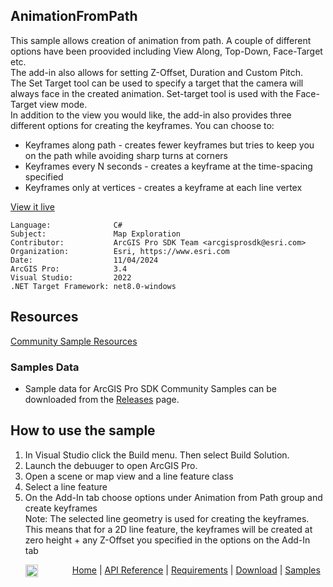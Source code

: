 ## AnimationFromPath

<!-- TODO: Write a brief abstract explaining this sample -->
This sample allows creation of animation from path. A couple of different options have been proovided including View Along, Top-Down, Face-Target etc.  
The add-in also allows for setting Z-Offset, Duration and Custom Pitch.  
The Set Target tool can be used to specify a target that the camera will always face in the created animation. Set-target tool is used with the Face-Target view mode.  
In addition to the view you would like, the add-in also provides three different options for creating the keyframes. You can choose to:  
- Keyframes along path - creates fewer keyframes but tries to keep you on the path    while avoiding sharp turns at corners  
- Keyframes every N seconds - creates a keyframe at the time-spacing specified  
- Keyframes only at vertices - creates a keyframe at each line vertex  
  


<a href="https://pro.arcgis.com/en/pro-app/sdk/" target="_blank">View it live</a>

<!-- TODO: Fill this section below with metadata about this sample-->
```
Language:              C#
Subject:               Map Exploration
Contributor:           ArcGIS Pro SDK Team <arcgisprosdk@esri.com>
Organization:          Esri, https://www.esri.com
Date:                  11/04/2024
ArcGIS Pro:            3.4
Visual Studio:         2022
.NET Target Framework: net8.0-windows
```

## Resources

[Community Sample Resources](https://github.com/Esri/arcgis-pro-sdk-community-samples#resources)

### Samples Data

* Sample data for ArcGIS Pro SDK Community Samples can be downloaded from the [Releases](https://github.com/Esri/arcgis-pro-sdk-community-samples/releases) page.  

## How to use the sample
<!-- TODO: Explain how this sample can be used. To use images in this section, create the image file in your sample project's screenshots folder. Use relative url to link to this image using this syntax: ![My sample Image](FacePage/SampleImage.png) -->
1. In Visual Studio click the Build menu. Then select Build Solution.
2. Launch the debuuger to open ArcGIS Pro.  
3. Open a scene or map view and a line feature class  
4. Select a line feature  
5. On the Add-In tab choose options under Animation from Path group and create keyframes  
Note: The selected line geometry is used for creating the keyframes. This means that  for a 2D line feature, the keyframes will be created at zero height + any Z-Offset you  specified in the options on the Add-In tab  
  

<!-- End -->

&nbsp;&nbsp;&nbsp;&nbsp;&nbsp;&nbsp;<img src="https://esri.github.io/arcgis-pro-sdk/images/ArcGISPro.png"  alt="ArcGIS Pro SDK for Microsoft .NET Framework" height = "20" width = "20" align="top"  >
&nbsp;&nbsp;&nbsp;&nbsp;&nbsp;&nbsp;&nbsp;&nbsp;&nbsp;&nbsp;&nbsp;&nbsp;
[Home](https://github.com/Esri/arcgis-pro-sdk/wiki) | <a href="https://pro.arcgis.com/en/pro-app/latest/sdk/api-reference" target="_blank">API Reference</a> | [Requirements](https://github.com/Esri/arcgis-pro-sdk/wiki#requirements) | [Download](https://github.com/Esri/arcgis-pro-sdk/wiki#installing-arcgis-pro-sdk-for-net) | <a href="https://github.com/esri/arcgis-pro-sdk-community-samples" target="_blank">Samples</a>
